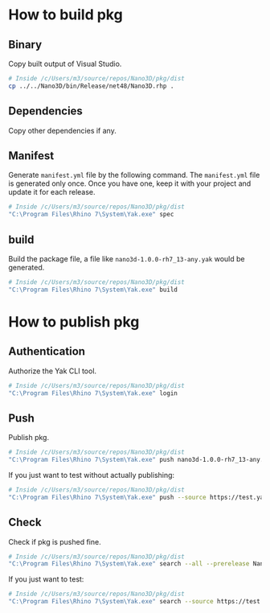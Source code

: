 # How to build pkg

## Binary

Copy built output of Visual Studio.

```bash
# Inside /c/Users/m3/source/repos/Nano3D/pkg/dist
cp ../../Nano3D/bin/Release/net48/Nano3D.rhp .
```

## Dependencies

Copy other dependencies if any.

## Manifest

Generate `manifest.yml` file by the following command. The `manifest.yml` file is generated only once. Once you have one, keep it with your project and update it for each release.

```bash
# Inside /c/Users/m3/source/repos/Nano3D/pkg/dist
"C:\Program Files\Rhino 7\System\Yak.exe" spec
```

## build

Build the package file, a file like `nano3d-1.0.0-rh7_13-any.yak` would be generated.

```bash
# Inside /c/Users/m3/source/repos/Nano3D/pkg/dist
"C:\Program Files\Rhino 7\System\Yak.exe" build
```

# How to publish pkg

## Authentication

Authorize the Yak CLI tool.

```bash
# Inside /c/Users/m3/source/repos/Nano3D/pkg/dist
"C:\Program Files\Rhino 7\System\Yak.exe" login
```

## Push

Publish pkg.

```bash
# Inside /c/Users/m3/source/repos/Nano3D/pkg/dist
"C:\Program Files\Rhino 7\System\Yak.exe" push nano3d-1.0.0-rh7_13-any.yak
```

If you just want to test without actually publishing:

```bash
# Inside /c/Users/m3/source/repos/Nano3D/pkg/dist
"C:\Program Files\Rhino 7\System\Yak.exe" push --source https://test.yak.rhino3d.com nano3d-1.0.0-rh7_13-any.yak
```

## Check

Check if pkg is pushed fine.

```bash
# Inside /c/Users/m3/source/repos/Nano3D/pkg/dist
"C:\Program Files\Rhino 7\System\Yak.exe" search --all --prerelease Nano3D
```

If you just want to test:

```bash
# Inside /c/Users/m3/source/repos/Nano3D/pkg/dist
"C:\Program Files\Rhino 7\System\Yak.exe" search --source https://test.yak.rhino3d.com --all --prerelease Nano3D
```


